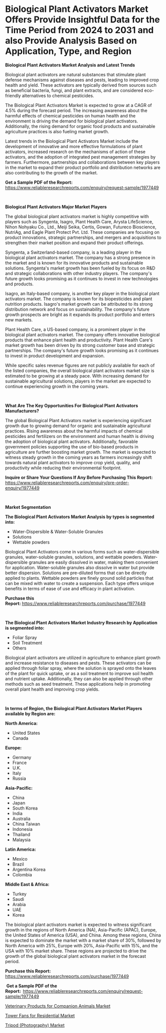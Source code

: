 <p><h1>Biological Plant Activators Market Offers Provide Insightful Data for the Time Period from 2024 to 2031 and also Provide Analysis Based on Application, Type, and Region</h1></p><p><strong>Biological Plant Activators Market Analysis and Latest Trends</strong></p>
<p><p>Biological plant activators are natural substances that stimulate plant defense mechanisms against diseases and pests, leading to improved crop health and yield. These activators are typically derived from sources such as beneficial bacteria, fungi, and plant extracts, and are considered eco-friendly alternatives to chemical pesticides.</p><p>The Biological Plant Activators Market is expected to grow at a CAGR of 4.5% during the forecast period. The increasing awareness about the harmful effects of chemical pesticides on human health and the environment is driving the demand for biological plant activators. Additionally, the rising demand for organic food products and sustainable agriculture practices is also fueling market growth.</p><p>Latest trends in the Biological Plant Activators Market include the development of innovative and more effective formulations of plant activators, increased research on the mechanisms of action of these activators, and the adoption of integrated pest management strategies by farmers. Furthermore, partnerships and collaborations between key players in the market to expand their product portfolio and distribution networks are also contributing to the growth of the market.</p></p>
<p><strong>Get a Sample PDF of the Report:&nbsp;</strong> <a href="https://www.reliableresearchreports.com/enquiry/request-sample/1977449">https://www.reliableresearchreports.com/enquiry/request-sample/1977449</a></p>
<p>&nbsp;</p>
<p><strong>Biological Plant Activators Major Market Players</strong></p>
<p><p>The global biological plant activators market is highly competitive with players such as Syngenta, Isagro, Plant Health Care, Arysta LifeScience, Nihon Nohyaku Co., Ltd., Meiji Seika, Certis, Gowan, Futureco Bioscience, NutriAg, and Eagle Plant Protect Pvt. Ltd. These companies are focusing on product innovations, strategic partnerships, and mergers and acquisitions to strengthen their market position and expand their product offerings.</p><p>Syngenta, a Switzerland-based company, is a leading player in the biological plant activators market. The company has a strong presence in the market and is known for its innovative products and sustainable solutions. Syngenta's market growth has been fueled by its focus on R&D and strategic collaborations with other industry players. The company's future growth looks promising as it continues to invest in new technologies and products.</p><p>Isagro, an Italy-based company, is another key player in the biological plant activators market. The company is known for its biopesticides and plant nutrition products. Isagro's market growth can be attributed to its strong distribution network and focus on sustainability. The company's future growth prospects are bright as it expands its product portfolio and enters new markets.</p><p>Plant Health Care, a US-based company, is a prominent player in the biological plant activators market. The company offers innovative biological products that enhance plant health and productivity. Plant Health Care's market growth has been driven by its strong customer base and strategic partnerships. The company's future growth looks promising as it continues to invest in product development and expansion.</p><p>While specific sales revenue figures are not publicly available for each of the listed companies, the overall biological plant activators market size is estimated to be growing at a steady pace. With increasing demand for sustainable agricultural solutions, players in the market are expected to continue experiencing growth in the coming years.</p></p>
<p>&nbsp;</p>
<p><strong>What Are The Key Opportunities For Biological Plant Activators Manufacturers?</strong></p>
<p><p>The global Biological Plant Activators market is experiencing significant growth due to growing demand for organic and sustainable agricultural practices. Rising awareness about the harmful impacts of chemical pesticides and fertilizers on the environment and human health is driving the adoption of biological plant activators. Additionally, favorable government policies supporting the use of bio-based products in agriculture are further boosting market growth. The market is expected to witness steady growth in the coming years as farmers increasingly shift towards natural plant activators to improve crop yield, quality, and productivity while reducing their environmental footprint.</p></p>
<p><strong>Inquire or Share Your Questions If Any Before Purchasing This Report:</strong> <a href="https://www.reliableresearchreports.com/enquiry/pre-order-enquiry/1977449">https://www.reliableresearchreports.com/enquiry/pre-order-enquiry/1977449</a></p>
<p>&nbsp;</p>
<p><strong>Market Segmentation</strong></p>
<p><strong>The Biological Plant Activators Market Analysis by types is segmented into:</strong></p>
<p><ul><li>Water-Dispersible & Water-Soluble Granules</li><li>Solutions</li><li>Wettable powders</li></ul></p>
<p><p>Biological Plant Activators come in various forms such as water-dispersible granules, water-soluble granules, solutions, and wettable powders. Water-dispersible granules are easily dissolved in water, making them convenient for application. Water-soluble granules also dissolve in water but provide better dispersion. Solutions are pre-diluted forms that can be directly applied to plants. Wettable powders are finely ground solid particles that can be mixed with water to create a suspension. Each type offers unique benefits in terms of ease of use and efficacy in plant activation.</p></p>
<p><strong>Purchase this Report:&nbsp;</strong><a href="https://www.reliableresearchreports.com/purchase/1977449">https://www.reliableresearchreports.com/purchase/1977449</a></p>
<p>&nbsp;</p>
<p><strong>The Biological Plant Activators Market Industry Research by Application is segmented into:</strong></p>
<p><ul><li>Foliar Spray</li><li>Soil Treatment</li><li>Others</li></ul></p>
<p><p>Biological plant activators are utilized in agriculture to enhance plant growth and increase resistance to diseases and pests. These activators can be applied through foliar spray, where the solution is sprayed onto the leaves of the plant for quick uptake, or as a soil treatment to improve soil health and nutrient uptake. Additionally, they can also be applied through other methods such as seed treatment. These applications help in promoting overall plant health and improving crop yields.</p></p>
<p>&nbsp;</p>
<p><strong>In terms of Region, the Biological Plant Activators Market Players available by Region are:</strong></p>
<p>
    <p> <strong> North America: </strong>
        <ul>
            <li>United States</li>
            <li>Canada</li>
        </ul>
        </p> 
    <p> <strong> Europe: </strong>
        <ul>
            <li>Germany</li>
            <li>France</li>
            <li>U.K.</li>
            <li>Italy</li>
            <li>Russia</li>
        </ul>
        </p> 
    <p> <strong> Asia-Pacific: </strong>
        <ul>
            <li>China</li>
            <li>Japan</li>
            <li>South Korea</li>
            <li>India</li>
            <li>Australia</li>
            <li>China Taiwan</li>
            <li>Indonesia</li>
            <li>Thailand</li>
            <li>Malaysia</li>
        </ul>
        </p> 
    <p> <strong> Latin America: </strong>
        <ul>
            <li>Mexico</li>
            <li>Brazil</li>
            <li>Argentina Korea</li>
            <li>Colombia</li>
        </ul>
        </p> 
    <p> <strong> Middle East & Africa: </strong>
        <ul>
            <li>Turkey</li>
            <li>Saudi</li>
            <li>Arabia</li>
            <li>UAE</li>
            <li>Korea</li>
        </ul>
    </p>
    </p>
<p><p>The biological plant activators market is expected to witness significant growth in the regions of North America (NA), Asia-Pacific (APAC), Europe, the United States of America (USA), and China. Among these regions, China is expected to dominate the market with a market share of 30%, followed by North America with 25%, Europe with 20%, Asia-Pacific with 15%, and the USA with 10% market share. These regions are projected to drive the growth of the global biological plant activators market in the forecast period.</p></p>
<p><strong>Purchase this Report: </strong><a href="https://www.reliableresearchreports.com/purchase/1977449">https://www.reliableresearchreports.com/purchase/1977449</a></p>
<p>&nbsp;<strong>Get a Sample PDF of the Report:&nbsp;&nbsp;</strong><a href="https://www.reliableresearchreports.com/enquiry/request-sample/1977449">https://www.reliableresearchreports.com/enquiry/request-sample/1977449</a></p>
<p><strong></strong></p>
<p><p><a href="https://view.publitas.com/reportprime-1/insights-into-veterinary-products-for-companion-animals-market-size-analysing-market-share-trends-and-growth-from-2024-to-2031/">Veterinary Products for Companion Animals Market</a></p><p><a href="https://view.publitas.com/reportprime-1/tower-fans-for-residential-market-size-evaluating-its-market-trends-growth-and-projections-2024-2031/">Tower Fans for Residential Market</a></p><p><a href="https://view.publitas.com/reportprime-1/global-tripod-photography-market-size-and-market-trends-insights-and-projections-from-2024-to-2031/">Tripod (Photography) Market</a></p></p>